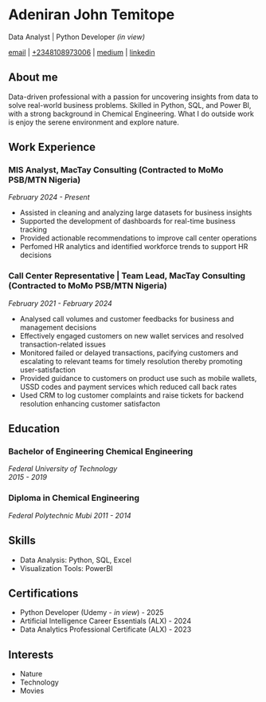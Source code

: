 # Adeniran John Temitope
Data Analyst | Python Developer *(in view)*

[email](mailto:johntemitope.adeniran@gmail.com)
| [+2348108973006](tel:+2348108973006)
| [medium](https://medium.com/@adeniranjohnt2007_19297)
| [linkedin](https://www.linkedin.com/in/adeniran-john-temitope/)

## About me
Data-driven professional with a passion for uncovering insights from data to solve real-world business problems. Skilled in Python, SQL, and Power BI, with a strong background in Chemical Engineering. What I do outside work is enjoy the serene environment and explore nature.

## Work Experience

### MIS Analyst, MacTay Consulting (Contracted to MoMo PSB/MTN Nigeria)
*February 2024 - Present*

- Assisted in cleaning and analyzing large datasets for business insights
- Supported the development of dashboards for real-time business tracking
- Provided actionable recommendations to improve call center operations
- Perfomed HR analytics and identified workforce trends to support HR decisions

### Call Center Representative | Team Lead, MacTay Consulting (Contracted to MoMo PSB/MTN Nigeria)
*February 2021 - February 2024*

- Analysed call volumes and customer feedbacks for business and management decisions
- Effectively engaged customers on new wallet services and resolved transaction-related issues
- Monitored failed or delayed transactions, pacifying customers and escalating to relevant teams for timely resolution thereby promoting user-satisfaction
- Provided guidance to customers on product use such as mobile wallets, USSD codes and payment services which reduced call back rates
- Used CRM to log customer complaints and raise tickets for backend resolution enhancing customer satisfacton

## Education

### Bachelor of Engineering Chemical Engineering  
*Federal University of Technology*  
*2015 - 2019*

### Diploma in Chemical Engineering
*Federal Polytechnic Mubi*
*2011 - 2014*

## Skills

- Data Analysis: Python, SQL, Excel
- Visualization Tools: PowerBI

## Certifications

- Python Developer (Udemy - *in view*) - 2025
- Artificial Intelligence Career Essentials (ALX) - 2024
- Data Analytics Professional Certificate (ALX) - 2023

## Interests

- Nature
- Technology
- Movies
